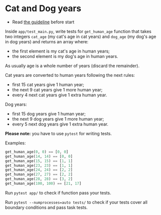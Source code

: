 # Cat and Dog years

- Read [the guideline](https://github.com/mate-academy/py-task-guideline/blob/main/README.md) before start

Inside `app/test_main.py`, write tests for `get_human_age` function that 
takes two integers `cat_age` (my cat's age in cat years) and `dog_age` 
(my dog's age in dog years) and returns an array where:

- the first element is my cat's age in human years;
- the second element is my dog's age in human years.

As usually age is a whole number of years (discard the remainder).

Cat years are converted to human years following the next rules:

- first 15 cat years give 1 human year;
- the next 9 cat years give 1 more human year;
- every 4 next cat years give 1 extra human year.

Dog years:

- first 15 dog years give 1 human year;
- the next 9 dog years give 1 more human year;
- every 5 next dog years give 1 extra human year.

**Please note:** you have to use `pytest` for writing tests.

Examples:
```python
get_human_age(0, 0) == [0, 0]
get_human_age(14, 14) == [0, 0]
get_human_age(15, 15) == [1, 1]
get_human_age(23, 23) == [1, 1]
get_human_age(24, 24) == [2, 2]
get_human_age(27, 27) == [2, 2]
get_human_age(28, 28) == [3, 2]
get_human_age(100, 100) == [21, 17]
```

Run `pytest app/` to check if function pass your tests.

Run `pytest --numprocesses=auto tests/` to check if your tests cover all boundary conditions
and pass task tests.

